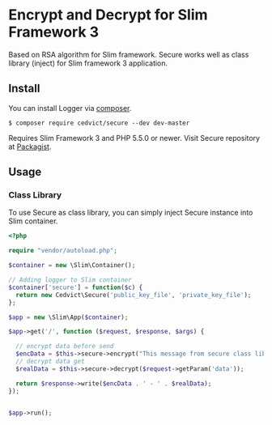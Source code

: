 # Encrypt and Decrypt for Slim Framework 3
Based on RSA algorithm for Slim framework. Secure works well as class library (inject) for Slim framework 3 application.

## Install
You can install Logger via [composer](https://getcomposer.org/).

``
$ composer require cedvict/secure --dev dev-master
``

Requires Slim Framework 3 and PHP 5.5.0 or newer. Visit Secure repository at [Packagist](https://packagist.org/packages/cedvict/secure).

## Usage

### Class Library

To use Secure as class library, you can simply inject Secure instance into Slim container.

```php
<?php

require "vendor/autoload.php";

$container = new \Slim\Container();

// Adding logger to Slim container
$container['secure'] = function($c) {
  return new Cedvict\Secure('public_key_file', 'private_key_file');
};

$app = new \Slim\App($container);

$app->get('/', function ($request, $response, $args) {

  // encrypt data before send
  $encData = $this->secure->encrypt("This message from secure class library");
  // decrypt data get
  $realData = $this->secure->decrypt($request->getParam('data'));

  return $response->write($encData . ' - ' . $realData);
});


$app->run();

```
